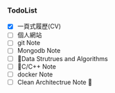 ### TodoList

- [x] 一頁式履歷(CV)
- [ ] 個人網站
- [ ] git Note
- [ ] Mongodb Note
- [ ] Data Strutrues and Algorithms
- [ ] C/C++ Note
- [ ] docker Note
- [ ] Clean Architectrue Note
 
